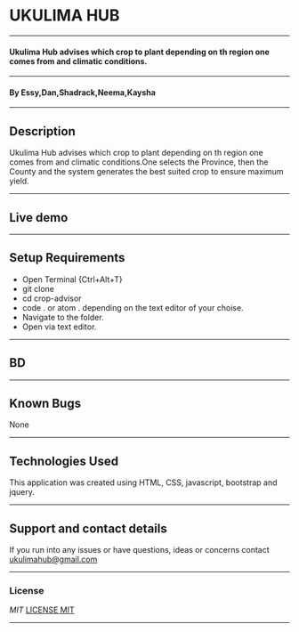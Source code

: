# UKULIMA HUB


---


#### Ukulima Hub advises which crop to plant depending on th region one comes from and climatic conditions.


---


#### By **Essy,Dan,Shadrack,Neema,Kaysha**


---


## Description
 Ukulima Hub advises which crop to plant depending on th region one comes from and climatic conditions.One selects the Province, then the County and the system generates the best suited crop to ensure maximum yield.

---

## Live demo

---


## Setup Requirements
* Open Terminal {Ctrl+Alt+T}
* git clone
* cd crop-advisor
* code . or atom . depending on the text editor of your choise.
* Navigate to the folder.
* Open via text editor.

---


## BD

---

## Known Bugs
None

---

## Technologies Used
This application was created using HTML, CSS, javascript, bootstrap and jquery.

---

## Support and contact details
If you run into any issues or have questions, ideas or concerns contact <ukulimahub@gmail.com>


---


### License
*MIT*
[LICENSE MIT](./license.txt)

---
